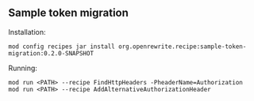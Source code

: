 ## Sample token migration

Installation:

```
mod config recipes jar install org.openrewrite.recipe:sample-token-migration:0.2.0-SNAPSHOT
```

Running:

```
mod run <PATH> --recipe FindHttpHeaders -PheaderName=Authorization
mod run <PATH> --recipe AddAlternativeAuthorizationHeader
```
